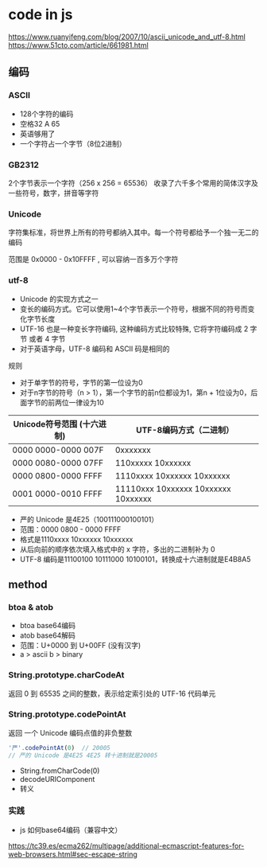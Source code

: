 # code in js

<https://www.ruanyifeng.com/blog/2007/10/ascii_unicode_and_utf-8.html>
<https://www.51cto.com/article/661981.html>

## 编码

### ASCII

- 128个字符的编码
- 空格32 A 65
- 英语够用了
- 一个字符占一个字节（8位2进制）

### GB2312

2个字节表示一个字符（256 x 256 = 65536） 收录了六千多个常用的简体汉字及一些符号，数字，拼音等字符

### Unicode

字符集标准，将世界上所有的符号都纳入其中。每一个符号都给予一个独一无二的编码

范围是 0x0000 - 0x10FFFF , 可以容纳一百多万个字符

### utf-8

- Unicode 的实现方式之一
- 变长的编码方式。它可以使用1~4个字节表示一个符号，根据不同的符号而变化字节长度
- UTF-16 也是一种变长字符编码, 这种编码方式比较特殊, 它将字符编码成 2 字节 或者 4 字节
- 对于英语字母，UTF-8 编码和 ASCII 码是相同的

规则

- 对于单字节的符号，字节的第一位设为0
- 对于n字节的符号（n > 1），第一个字节的前n位都设为1，第n + 1位设为0，后面字节的前两位一律设为10

|Unicode符号范围 (十六进制)     |        UTF-8编码方式（二进制）|
|------------------- |------------------------------------|
|0000 0000-0000 007F | 0xxxxxxx                           |
|0000 0080-0000 07FF | 110xxxxx 10xxxxxx                  |
|0000 0800-0000 FFFF | 1110xxxx 10xxxxxx 10xxxxxx         |
|0001 0000-0010 FFFF | 11110xxx 10xxxxxx 10xxxxxx 10xxxxxx|

- 严的 Unicode 是4E25（100111000100101）
- 范围：0000 0800 - 0000 FFFF
- 格式是1110xxxx 10xxxxxx 10xxxxxx
- 从后向前的顺序依次填入格式中的 x 字符，多出的二进制补为 0
- UTF-8 编码是11100100 10111000 10100101，转换成十六进制就是E4B8A5

## method

### btoa & atob

- btoa base64编码
- atob base64解码
- 范围：U+0000 到 U+00FF (没有汉字)
- a > ascii b > binary

### String.prototype.charCodeAt

返回 0 到 65535 之间的整数，表示给定索引处的 UTF-16 代码单元

### String.prototype.codePointAt

返回 一个 Unicode 编码点值的非负整数

```js
'严'.codePointAt(0)  // 20005
// 严的 Unicode 是4E25 4E25 转十进制就是20005
```

- String.fromCharCode(0)
- decodeURIComponent
- 转义

### 实践

- js 如何base64编码（兼容中文）

<https://tc39.es/ecma262/multipage/additional-ecmascript-features-for-web-browsers.html#sec-escape-string>
